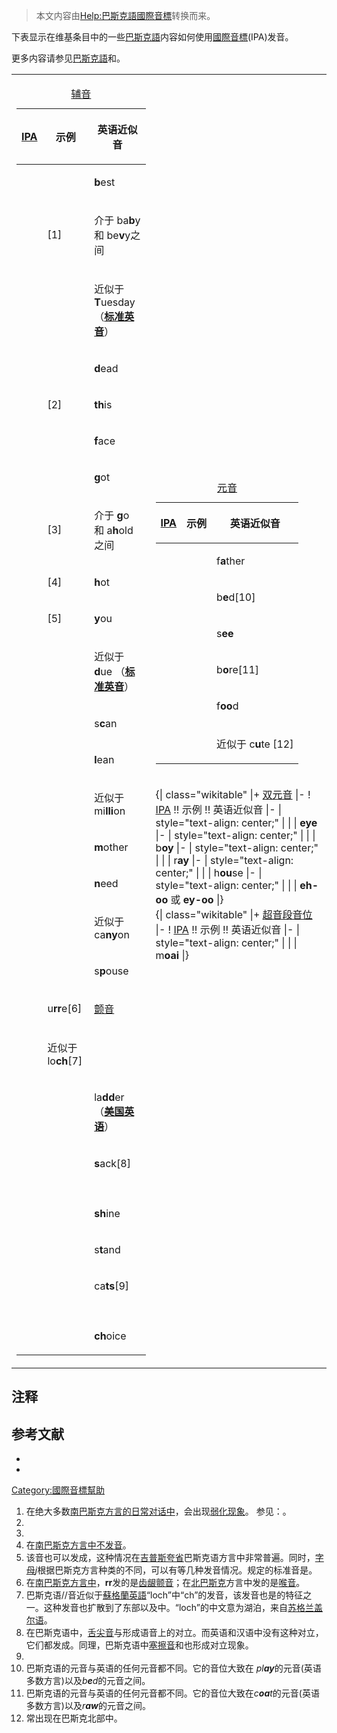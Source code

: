 > 本文内容由[Help:巴斯克語國際音標](https://zh.wikipedia.org/wiki/Help:巴斯克語國際音標)转换而来。


下表显示在维基条目中的一些[巴斯克語](../Page/巴斯克語.md "wikilink")内容如何使用[國際音標](../Page/國際音標.md "wikilink")(IPA)发音。

更多内容请参见[巴斯克語](../Page/巴斯克語.md "wikilink")和。

<table>
<tbody>
<tr class="odd">
<td><table>
<caption><a href="../Page/辅音.md" title="wikilink">辅音</a></caption>
<thead>
<tr class="header">
<th><p><a href="https://zh.wikipedia.org/wiki/帮助:国际音标" title="wikilink">IPA</a></p></th>
<th><p>示例</p></th>
<th><p>英语近似音</p></th>
</tr>
</thead>
<tbody>
<tr class="odd">
<td><p><big></big></p></td>
<td></td>
<td><p><strong>b</strong>est</p></td>
</tr>
<tr class="even">
<td><p><big></big></p></td>
<td><p>[1]</p></td>
<td><p>介于 ba<strong>b</strong>y 和 be<strong>v</strong>y之间</p></td>
</tr>
<tr class="odd">
<td><p><big></big></p></td>
<td></td>
<td><p>近似于 <strong>T</strong>uesday （<strong><a href="https://zh.wikipedia.org/wiki/标准英音" title="wikilink">标准英音</a></strong>）</p></td>
</tr>
<tr class="even">
<td><p><big></big></p></td>
<td></td>
<td><p><strong>d</strong>ead</p></td>
</tr>
<tr class="odd">
<td><p><big></big></p></td>
<td><p>[2]</p></td>
<td><p><strong>th</strong>is</p></td>
</tr>
<tr class="even">
<td><p><big></big></p></td>
<td></td>
<td><p><strong>f</strong>ace</p></td>
</tr>
<tr class="odd">
<td><p><big></big></p></td>
<td></td>
<td><p><strong>g</strong>ot</p></td>
</tr>
<tr class="even">
<td><p><big></big></p></td>
<td><p>[3]</p></td>
<td><p>介于 <strong>g</strong>o 和 a<strong>h</strong>old之间</p></td>
</tr>
<tr class="odd">
<td><p><big></big></p></td>
<td><p>[4]</p></td>
<td><p><strong>h</strong>ot</p></td>
</tr>
<tr class="even">
<td><p><big></big></p></td>
<td><p>[5]</p></td>
<td><p><strong>y</strong>ou</p></td>
</tr>
<tr class="odd">
<td><p><big></big></p></td>
<td></td>
<td><p>近似于 <strong>d</strong>ue （<strong><a href="https://zh.wikipedia.org/wiki/标准英音" title="wikilink">标准英音</a></strong>）</p></td>
</tr>
<tr class="even">
<td><p><big></big></p></td>
<td></td>
<td><p>s<strong>c</strong>an</p></td>
</tr>
<tr class="odd">
<td><p><big></big></p></td>
<td></td>
<td><p><strong>l</strong>ean</p></td>
</tr>
<tr class="even">
<td><p><big></big></p></td>
<td></td>
<td><p>近似于 mi<strong>lli</strong>on</p></td>
</tr>
<tr class="odd">
<td><p><big></big></p></td>
<td></td>
<td><p><strong>m</strong>other</p></td>
</tr>
<tr class="even">
<td><p><big></big></p></td>
<td></td>
<td><p><strong>n</strong>eed</p></td>
</tr>
<tr class="odd">
<td><p><big></big></p></td>
<td></td>
<td><p>近似于 ca<strong>ny</strong>on</p></td>
</tr>
<tr class="even">
<td><p><big></big></p></td>
<td></td>
<td><p>s<strong>p</strong>ouse</p></td>
</tr>
<tr class="odd">
<td><p><big></big></p></td>
<td><p>u<strong>rr</strong>e[6]</p></td>
<td><p><a href="../Page/颤音_(语音学).md" title="wikilink">颤音</a></p></td>
</tr>
<tr class="even">
<td><p><big></big></p></td>
<td><p>近似于 lo<strong>ch</strong>[7]</p></td>
<td></td>
</tr>
<tr class="odd">
<td><p><big></big></p></td>
<td></td>
<td><p>la<strong>dd</strong>er （<strong><a href="../Page/美国英语.md" title="wikilink">美国英语</a></strong>）</p></td>
</tr>
<tr class="even">
<td><p><big></big></p></td>
<td></td>
<td><p><strong>s</strong>ack[8]</p></td>
</tr>
<tr class="odd">
<td><p><big></big></p></td>
<td></td>
<td></td>
</tr>
<tr class="even">
<td><p><big></big></p></td>
<td></td>
<td><p><strong>sh</strong>ine</p></td>
</tr>
<tr class="odd">
<td><p><big></big></p></td>
<td></td>
<td><p>s<strong>t</strong>and</p></td>
</tr>
<tr class="even">
<td><p><big></big></p></td>
<td></td>
<td><p>ca<strong>ts</strong>[9]</p></td>
</tr>
<tr class="odd">
<td><p><big></big></p></td>
<td></td>
<td></td>
</tr>
<tr class="even">
<td><p><big></big></p></td>
<td></td>
<td><p><strong>ch</strong>oice</p></td>
</tr>
</tbody>
</table></td>
<td><table>
<caption><a href="../Page/元音.md" title="wikilink">元音</a></caption>
<thead>
<tr class="header">
<th><p><a href="https://zh.wikipedia.org/wiki/帮助:国际音标" title="wikilink">IPA</a></p></th>
<th><p>示例</p></th>
<th><p>英语近似音</p></th>
</tr>
</thead>
<tbody>
<tr class="odd">
<td><p><big></big></p></td>
<td></td>
<td><p>f<strong>a</strong>ther</p></td>
</tr>
<tr class="even">
<td><p><big></big></p></td>
<td></td>
<td><p>b<strong>e</strong>d[10]</p></td>
</tr>
<tr class="odd">
<td><p><big></big></p></td>
<td></td>
<td><p>s<strong>ee</strong></p></td>
</tr>
<tr class="even">
<td><p><big></big></p></td>
<td></td>
<td><p>b<strong>o</strong>re[11]</p></td>
</tr>
<tr class="odd">
<td><p><big></big></p></td>
<td></td>
<td><p>f<strong>oo</strong>d</p></td>
</tr>
<tr class="even">
<td><p><big></big></p></td>
<td></td>
<td><p>近似于 c<strong>u</strong>te [12]</p></td>
</tr>
</tbody>
</table>
<p><br />
{| class="wikitable" |+ <a href="../Page/双元音.md" title="wikilink">双元音</a> |- ! <a href="https://zh.wikipedia.org/wiki/帮助:国际音标" title="wikilink">IPA</a> !! 示例 !! 英语近似音 |- | style="text-align: center;" |<big></big> |  | <strong>eye</strong> |- | style="text-align: center;" |<big></big> |  | b<strong>oy</strong> |- | style="text-align: center;" |<big></big> |  | r<strong>ay</strong> |- | style="text-align: center;" |<big></big> |  | h<strong>ou</strong>se |- | style="text-align: center;" |<big></big> |  | <strong>eh-oo</strong> 或 <strong>ey-oo</strong> |}<br />
{| class="wikitable" |+ <a href="https://zh.wikipedia.org/wiki/國際音標#超音段成分" title="wikilink">超音段音位</a> |- ! <a href="https://zh.wikipedia.org/wiki/帮助:国际音标" title="wikilink">IPA</a> !! 示例 !! 英语近似音 |- | style="text-align: center;" |<big></big> |   | m<strong>oai</strong> |}</p></td>
</tr>
</tbody>
</table>

## 注释

## 参考文献

  -
  -
[Category:國際音標幫助](https://zh.wikipedia.org/wiki/Category:國際音標幫助 "wikilink")

1.  在绝大多数[南巴斯克方言的日常对话中](https://zh.wikipedia.org/wiki/南巴斯克 "wikilink")，会出现[弱化现象](../Page/輔音弱化.md "wikilink")。 参见：。
2.
3.
4.  在[南巴斯克方言中不发音](https://zh.wikipedia.org/wiki/南巴斯克 "wikilink")。
5.  该音也可以发成，这种情况在[吉普斯夸省](../Page/吉普斯夸省.md "wikilink")巴斯克语方言中非常普遍。同时，[字母](../Page/字位.md "wikilink")*j*根据巴斯克方言种类的不同，可以有等几种发音情况。规定的标准音是。
6.  在[南巴斯克方言中](https://zh.wikipedia.org/wiki/南巴斯克 "wikilink")，**rr**发的是[齿龈颤音](../Page/齿龈颤音.md "wikilink")；在[北巴斯克](../Page/北巴斯克.md "wikilink")方言中发的是[喉音](../Page/喉音R.md "wikilink")。
7.  巴斯克语//音近似于[蘇格蘭英語](../Page/蘇格蘭英語.md "wikilink")“loch”中“ch”的发音，该发音也是的特征之一。这种发音也扩散到了东部以及中。“loch”的中文意为湖泊，来自[苏格兰盖尔语](../Page/苏格兰盖尔语.md "wikilink")。
8.  在巴斯克语中，[舌尖音](https://zh.wikipedia.org/wiki/舌尖音 "wikilink")与形成语音上的对立。而英语和汉语中没有这种对立，它们都发成。同理，巴斯克语中[塞擦音](https://zh.wikipedia.org/wiki/塞擦音 "wikilink")和也形成对立现象。
9.
10. 巴斯克语的元音与英语的任何元音都不同。它的音位大致在 *pl**ay***的元音(英语多数方言)以及*b**e**d*的元音之间。
11. 巴斯克语的元音与英语的任何元音都不同。它的音位大致在*c**oa**t*的元音(英语多数方言)以及*r**aw***的元音之间。
12. 常出现在巴斯克北部中。